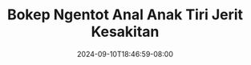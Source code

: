 --- 
title: "Bokep Ngentot Anal Anak Tiri Jerit Kesakitan"
description: "download   Bokep Ngentot Anal Anak Tiri Jerit Kesakitan doodstream   new"
date: 2024-09-10T18:46:59-08:00
file_code: "a9n7ft20qqot"
draft: false
cover: "3e1as0q64eb9cuc3.jpg"
tags: ["Bokep", "Ngentot", "Anal", "Anak", "Tiri", "Jerit", "Kesakitan", "bokep-indo", "bokep-viral", "bokep-ig"]
length: 576
fld_id: "1392276"
foldername: "anaktiri"
categories: ["anaktiri"]
views: 50
---